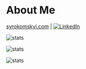 # About Me

[syrokomskyi.com](https://syrokomskyi.com) | [![LinkedIn](https://img.shields.io/badge/LinkedIn-%230077B5.svg?logo=linkedin&logoColor=white)](https://linkedin.com/in/signmotion)

![stats](https://github-readme-stats.vercel.app/api?username=signmotion&theme=dark&hide_border=false&include_all_commits=true&count_private=true)

![stats](https://github-readme-streak-stats.herokuapp.com/?user=signmotion&theme=dark&hide_border=false)

![stats](https://github-readme-stats.vercel.app/api/top-langs/?username=signmotion&theme=dark&hide_border=false&include_all_commits=true&count_private=true&layout=compact)
